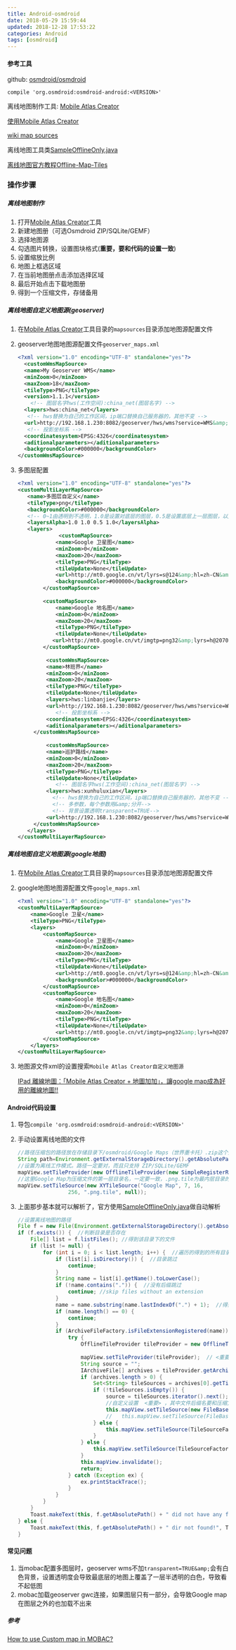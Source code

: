 ```yaml
---
title: Android-osmdroid
date: 2018-05-29 15:59:44
updated: 2018-12-28 17:53:22
categories: Android
tags: [osmdroid]
---
```


#### 参考工具

github: [osmdroid/osmdroid](https://github.com/osmdroid/osmdroid)

`compile 'org.osmdroid:osmdroid-android:<VERSION>'`

离线地图制作工具: [Mobile Atlas Creator](http://mobac.sourceforge.net/)

[使用Mobile Atlas Creator](https://mobiledevstories.wordpress.com/2014/02/27/osmdroid-mobile-atlas-creator-tutorial/)

[wiki map sources](https://github.com/osmdroid/osmdroid/wiki/Map-Sources)

离线地图工具类[SampleOfflineOnly.java](https://github.com/osmdroid/osmdroid/blob/master/OpenStreetMapViewer/src/main/java/org/osmdroid/samplefragments/tileproviders/SampleOfflineOnly.java)

[离线地图官方教程Offline-Map-Tiles](https://github.com/osmdroid/osmdroid/wiki/Offline-Map-Tiles)

### 操作步骤

##### 离线地图制作

1. 打开[Mobile Atlas Creator](http://mobac.sourceforge.net/)工具
2. 新建地图册（可选Osmdroid ZIP/SQLite/GEMF）
3. 选择地图源
4. 勾选图片转换，设置图块格式(**重要，要和代码的设置一致**)
5. 设置缩放比例
6. 地图上框选区域
7. 在当前地图册点击添加选择区域
8. 最后开始点击下载地图册
9. 得到一个压缩文件，存储备用

##### 离线地图自定义地图源(geoserver)

1. 在[Mobile Atlas Creator](http://mobac.sourceforge.net/)工具目录的`mapsources`目录添加地图源配置文件

2. geoserver地图地图源配置文件`geoserver_maps.xml`

   ```xml
   <?xml version="1.0" encoding="UTF-8" standalone="yes"?>
     <customWmsMapSource>
     <name>My Geoserver WMS</name>
     <minZoom>0</minZoom>
     <maxZoom>18</maxZoom>
     <tileType>PNG</tileType>
     <version>1.1.1</version>
       <!-- 图层名字hws(工作空间):china_net(图层名字) -->
     <layers>hws:china_net</layers>
      <!-- hws替换为自己的工作区间，ip端口替换自己服务器的，其他不变 -->
     <url>http://192.168.1.230:8082/geoserver/hws/wms?service=WMS&amp;</url>
      <!-- 投影坐标系 -->
     <coordinatesystem>EPSG:4326</coordinatesystem>
     <aditionalparameters></aditionalparameters>
     <backgroundColor>#000000</backgroundColor>
   </customWmsMapSource>
   ```

3. 多图层配置

   ```xml
   <?xml version="1.0" encoding="UTF-8" standalone="yes"?>
   <customMultiLayerMapSource>
      <name>多图层自定义</name>
      <tileType>png</tileType>
      <backgroundColor>#000000</backgroundColor>
      <!-- 0~1由透明到不透明，1.0是设置对底层的图层，0.5是设置底层上一层图层，以此类推n图层以此设置即可-->
      <layersAlpha>1.0 1.0 0.5 1.0</layersAlpha>
      <layers>
          		<customMapSource> 
               <name>Google 卫星图</name> 
               <minZoom>0</minZoom> 
               <maxZoom>20</maxZoom> 
               <tileType>PNG</tileType> 
               <tileUpdate>None</tileUpdate> 
               <url>http://mt0.google.cn/vt/lyrs=s@124&amp;hl=zh-CN&amp;gl=CN&amp;src=app&amp;x={$x}&amp;s=&amp;y={$y}&amp;z={$z}&amp;s=Galileo</url> 
               <backgroundColor>#000000</backgroundColor> 
           </customMapSource> 
          
           <customMapSource> 
               <name>Google 地名图</name> 
               <minZoom>0</minZoom> 
               <maxZoom>20</maxZoom> 
               <tileType>PNG</tileType> 
               <tileUpdate>None</tileUpdate> 
              <url>http://mt0.google.cn/vt/imgtp=png32&amp;lyrs=h@207000000&amp;hl=zh-CN&amp;gl=CN&amp;src=app&amp;x={$x}&amp;y={$y}&amp;z={$z}&amp;s=Galil</url> 
           </customMapSource>
          
          	<customWmsMapSource>
   			<name>林班界</name>
   			<minZoom>0</minZoom>
   			<maxZoom>20</maxZoom>
   			<tileType>PNG</tileType>
   			<tileUpdate>None</tileUpdate>
   			<layers>hws:linbanjie</layers>
   			<url>http://192.168.1.230:8082/geoserver/hws/wms?service=WMS&amp;transparent=TRUE&amp;</url>
               <!-- 投影坐标系 -->
   		    <coordinatesystem>EPSG:4326</coordinatesystem>
   		    <aditionalparameters></aditionalparameters>    
   		</customWmsMapSource> 
          
    		<customWmsMapSource>
   			<name>巡护路线</name>
   			<minZoom>0</minZoom>
   			<maxZoom>20</maxZoom>
   			<tileType>PNG</tileType>
   			<tileUpdate>None</tileUpdate>
               <!-- 图层名字hws(工作空间):china_net(图层名字) -->
   			<layers>hws:xunhuluxian</layers>
              <!-- hws替换为自己的工作区间，ip端口替换自己服务器的，其他不变 -->
              <!-- 多参数，每个参数用&amp;分开-->
              <!-- 背景设置透明transparent=TRUE-->
   			<url>http://192.168.1.230:8082/geoserver/hws/wms?service=WMS&amp;transparent=TRUE&amp;</url>
   		</customWmsMapSource>   
      </layers>
   </customMultiLayerMapSource>
   ```

##### 离线地图自定义地图源(google地图)

1. 在[Mobile Atlas Creator](http://mobac.sourceforge.net/)工具目录的`mapsources`目录添加地图源配置文件

2. google地图地图源配置文件`google_maps.xml`

   ```xml
   <?xml version="1.0" encoding="UTF-8" standalone="yes"?> 
   <customMultiLayerMapSource> 
       <name>Google 卫星</name> 
       <tileType>PNG</tileType> 
       <layers> 
           <customMapSource> 
               <name>Google 卫星图</name> 
               <minZoom>0</minZoom> 
               <maxZoom>20</maxZoom> 
               <tileType>PNG</tileType> 
               <tileUpdate>None</tileUpdate> 
               <url>http://mt0.google.cn/vt/lyrs=s@124&amp;hl=zh-CN&amp;gl=CN&amp;src=app&amp;x={$x}&amp;s=&amp;y={$y}&amp;z={$z}&amp;s=Galileo</url> 
               <backgroundColor>#000000</backgroundColor> 
           </customMapSource> 
           <customMapSource> 
               <name>Google 地名图</name> 
               <minZoom>0</minZoom> 
               <maxZoom>20</maxZoom> 
               <tileType>PNG</tileType> 
               <tileUpdate>None</tileUpdate> 
               <url>http://mt0.google.cn/vt/imgtp=png32&amp;lyrs=h@207000000&amp;hl=zh-CN&amp;gl=CN&amp;src=app&amp;x={$x}&amp;y={$y}&amp;z={$z}&amp;s=Galil</url> 
           </customMapSource> 
       </layers> 
   </customMultiLayerMapSource>
   ```

3. 地图源文件xml的设置搜索`Mobile Atlas Creator自定义地图源`

   [IPad 離線地圖：「Mobile Atlas Creator + 地圖加加」，讓google map成為好用的離線地圖!!](https://doc-pi.blogspot.com/2015/07/ipad-mobile-atlas-creator-google-map.html)

#### Android代码设置

1. 导包``compile 'org.osmdroid:osmdroid-android:<VERSION>'``

2. 手动设置离线地图的文件

   ```java
   //路径压缩包的路径放在存储目录下/osmdroid/Google Maps（世界墨卡托）.zip这个是刚刚用工具制作得到的压缩文件
   String path=Environment.getExternalStorageDirectory().getAbsolutePath() + "/osmdroid/"+"Google Maps（世界墨卡托）.zip";
   //设置为离线工作模式。路径一定要对，而且只支持 ZIP/SQLite/GEMF
   mapView.setTileProvider(new OfflineTileProvider(new SimpleRegisterReceiver(this),new File[]{new File(path)}));
   //这里Google Map为压缩文件的第一层目录名，一定要一致，.png.tile为最内层目录的文件后缀名一点定要一致，一般是png，这里比较特殊
   mapView.setTileSource(new XYTileSource("Google Map", 7, 16,
                   256, ".png.tile", null));
   ```

3. 上面那步基本就可以解析了，官方使用[SampleOfflineOnly.java](https://github.com/osmdroid/osmdroid/blob/master/OpenStreetMapViewer/src/main/java/org/osmdroid/samplefragments/tileproviders/SampleOfflineOnly.java)做自动解析

   ```java
   //设置离线地图的路径
   File f = new File(Environment.getExternalStorageDirectory().getAbsolutePath() + "/osmdroid/");
   if (f.exists()) {  //判断目录是否存在
       File[] list = f.listFiles(); //得到该目录下的文件
       if (list != null) {
           for (int i = 0; i < list.length; i++) {  //遍历的得到的所有目录和文件
               if (list[i].isDirectory()) {  //目录跳过
                   continue;
               }
               String name = list[i].getName().toLowerCase();
               if (!name.contains(".")) {  //没有后缀跳过
                   continue; //skip files without an extension
               }
               name = name.substring(name.lastIndexOf(".") + 1);  //得到后缀名
               if (name.length() == 0) {
                   continue;
               }
               if (ArchiveFileFactory.isFileExtensionRegistered(name)) { //后缀名是否是ZIP/SQLite/GEMF其中一个
                   try {
                       OfflineTileProvider tileProvider = new OfflineTileProvider(new SimpleRegisterReceiver(this),
                                                                                  new File[]{list[i]});  //如果是把该文件作为离线地图的提供者
                       mapView.setTileProvider(tileProvider);  // <重要>
                       String source = "";
                       IArchiveFile[] archives = tileProvider.getArchives();
                       if (archives.length > 0) {
                           Set<String> tileSources = archives[0].getTileSources();
                           if (!tileSources.isEmpty()) {
                               source = tileSources.iterator().next();  //活动压缩文件第一级目录的目录名
                               //自定义设置  <重要> ，其中文件后缀名要和压缩文件内的后缀一致
                               this.mapView.setTileSource(new FileBasedTileSource(source,0, 18, 256, ".png", null));
                               //   this.mapView.setTileSource(FileBasedTileSource.getSource(source));  //默认设置
                           } else {
                               this.mapView.setTileSource(TileSourceFactory.DEFAULT_TILE_SOURCE);
                           }
                       } else {
                           this.mapView.setTileSource(TileSourceFactory.DEFAULT_TILE_SOURCE);
                       }
                       this.mapView.invalidate();
                       return;
                   } catch (Exception ex) {
                       ex.printStackTrace();
                   }
               }
           }
       }
       Toast.makeText(this, f.getAbsolutePath() + " did not have any files I can open! Try using MOBAC", Toast.LENGTH_SHORT).show();
   } else {
       Toast.makeText(this, f.getAbsolutePath() + " dir not found!", Toast.LENGTH_SHORT).show();
   }
   ```

#### 常见问题

1. 当mobac配置多图层时，geoserver wms不加`transparent=TRUE&amp;`会有白色背景，设置透明度会导致最底层的地图上覆盖了一层半透明的白色，导致看不起低图
2. mobac加载geoserver gwc连接，如果图层只有一部分，会导致Google map在图层之外的也加载不出来

##### 参考

[How to use Custom map in MOBAC?](https://gis.stackexchange.com/questions/72898/how-to-use-custom-map-in-mobac)







